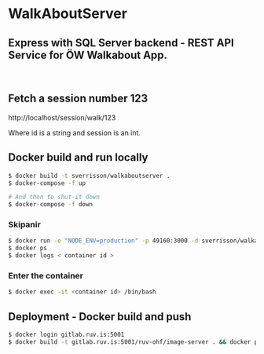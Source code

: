 # WalkAboutServer
## Express with SQL Server backend - REST API Service for ÖW Walkabout App.
<br />

## Fetch a session number 123
http://localhost/session/walk/123

Where id is a string and session is an int.

## Docker build and run locally
```bash
$ docker build -t sverrisson/walkaboutserver .
$ docker-compose -f up

# And then to shut-it down
$ docker-compose -f down
```

### Skipanir
```bash
$ docker run -e "NODE_ENV=production" -p 49160:3000 -d sverrisson/walkaboutserver
$ docker ps
$ docker logs < container id >
```

### Enter the container
```bash
$ docker exec -it <container id> /bin/bash
```

## Deployment - Docker build and push
```bash
$ docker login gitlab.ruv.is:5001
$ docker build -t gitlab.ruv.is:5001/ruv-ohf/image-server . && docker push gitlab.ruv.is:5001/ruv-ohf/image-server
```